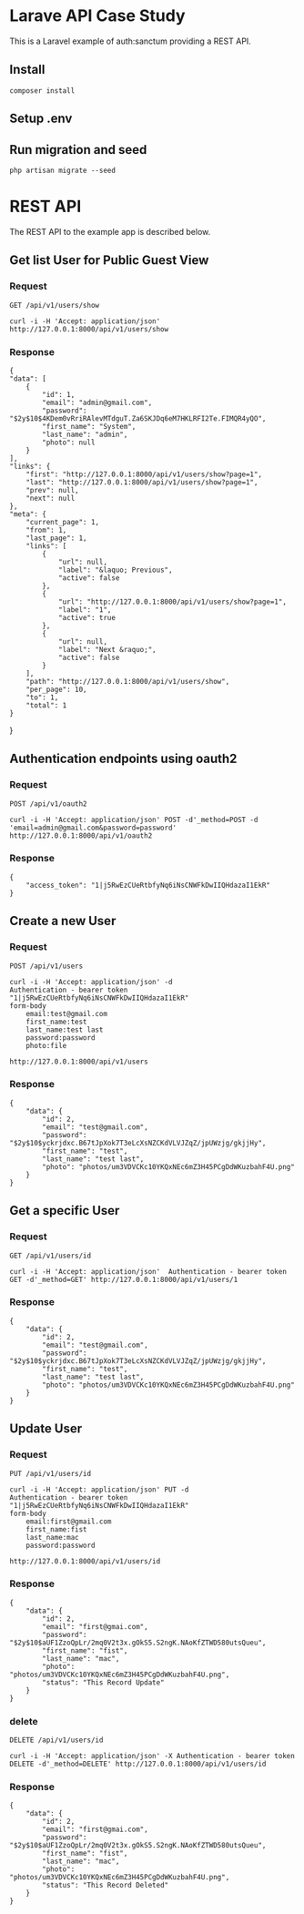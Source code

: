 
# Larave API Case Study

This is a Laravel example of auth:sanctum providing a REST
API.

## Install

    composer install

## Setup .env
## Run migration and seed

    php artisan migrate --seed

# REST API

The REST API to the example app is described below.

## Get list User for Public Guest View

### Request

`GET /api/v1/users/show`

    curl -i -H 'Accept: application/json' http://127.0.0.1:8000/api/v1/users/show

### Response

    {
    "data": [
        {
            "id": 1,
            "email": "admin@gmail.com",
            "password": "$2y$10$4KDem0vRriRAlevMTdguT.Za6SKJDq6eM7HKLRFI2Te.FIMQR4yQO",
            "first_name": "System",
            "last_name": "admin",
            "photo": null
        }
    ],
    "links": {
        "first": "http://127.0.0.1:8000/api/v1/users/show?page=1",
        "last": "http://127.0.0.1:8000/api/v1/users/show?page=1",
        "prev": null,
        "next": null
    },
    "meta": {
        "current_page": 1,
        "from": 1,
        "last_page": 1,
        "links": [
            {
                "url": null,
                "label": "&laquo; Previous",
                "active": false
            },
            {
                "url": "http://127.0.0.1:8000/api/v1/users/show?page=1",
                "label": "1",
                "active": true
            },
            {
                "url": null,
                "label": "Next &raquo;",
                "active": false
            }
        ],
        "path": "http://127.0.0.1:8000/api/v1/users/show",
        "per_page": 10,
        "to": 1,
        "total": 1
    }
}

## Authentication endpoints using oauth2

### Request

`POST /api/v1/oauth2`

    curl -i -H 'Accept: application/json' POST -d'_method=POST -d 'email=admin@gmail.com&password=password' http://127.0.0.1:8000/api/v1/oauth2

### Response

    {
        "access_token": "1|j5RwEzCUeRtbfyNq6iNsCNWFkDwIIQHdazaI1EkR"
    }

## Create a new User

### Request

`POST /api/v1/users`

    curl -i -H 'Accept: application/json' -d 
    Authentication - bearer token  "1|j5RwEzCUeRtbfyNq6iNsCNWFkDwIIQHdazaI1EkR"
    form-body
        email:test@gmail.com
        first_name:test
        last_name:test last
        password:password
        photo:file

    http://127.0.0.1:8000/api/v1/users

### Response

    {
        "data": {
            "id": 2,
            "email": "test@gmail.com",
            "password": "$2y$10$yckrjdxc.B67tJpXok7T3eLcXsNZCKdVLVJZqZ/jpUWzjg/gkjjHy",
            "first_name": "test",
            "last_name": "test last",
            "photo": "photos/um3VDVCKc10YKQxNEc6mZ3H45PCgDdWKuzbahF4U.png"
        }
    }

## Get a specific User

### Request

`GET /api/v1/users/id`

    curl -i -H 'Accept: application/json'  Authentication - bearer token  GET -d'_method=GET' http://127.0.0.1:8000/api/v1/users/1

### Response

    {
        "data": {
            "id": 2,
            "email": "test@gmail.com",
            "password": "$2y$10$yckrjdxc.B67tJpXok7T3eLcXsNZCKdVLVJZqZ/jpUWzjg/gkjjHy",
            "first_name": "test",
            "last_name": "test last",
            "photo": "photos/um3VDVCKc10YKQxNEc6mZ3H45PCgDdWKuzbahF4U.png"
        }
    }

## Update User

### Request

`PUT /api/v1/users/id`

    curl -i -H 'Accept: application/json' PUT -d 
    Authentication - bearer token  "1|j5RwEzCUeRtbfyNq6iNsCNWFkDwIIQHdazaI1EkR"
    form-body
        email:first@gmail.com
        first_name:fist
        last_name:mac
        password:password

    http://127.0.0.1:8000/api/v1/users/id

### Response

    {
        "data": {
            "id": 2,
            "email": "first@gmai.com",
            "password": "$2y$10$aUF1ZzoQpLr/2mq0V2t3x.gOkS5.S2ngK.NAoKfZTWD580utsQueu",
            "first_name": "fist",
            "last_name": "mac",
            "photo": "photos/um3VDVCKc10YKQxNEc6mZ3H45PCgDdWKuzbahF4U.png",
            "status": "This Record Update"
        }
    }

### delete

`DELETE /api/v1/users/id`

    curl -i -H 'Accept: application/json' -X Authentication - bearer token DELETE -d'_method=DELETE' http://127.0.0.1:8000/api/v1/users/id

### Response

    {
        "data": {
            "id": 2,
            "email": "first@gmai.com",
            "password": "$2y$10$aUF1ZzoQpLr/2mq0V2t3x.gOkS5.S2ngK.NAoKfZTWD580utsQueu",
            "first_name": "fist",
            "last_name": "mac",
            "photo": "photos/um3VDVCKc10YKQxNEc6mZ3H45PCgDdWKuzbahF4U.png",
            "status": "This Record Deleted"
        }
    }

